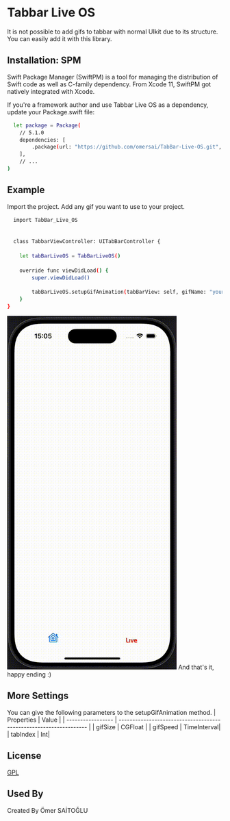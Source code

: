 
# Tabbar Live OS

It is not possible to add gifs to tabbar with normal UIkit due to its structure. You can easily add it with this library.




## Installation: SPM

 Swift Package Manager (SwiftPM) is a tool for managing the distribution of Swift code as well as C-family dependency. From Xcode 11, SwiftPM got natively integrated with Xcode.

 If you're a framework author and use Tabbar Live OS as a dependency, update your Package.swift file:

```bash
  let package = Package(
    // 5.1.0 
    dependencies: [
        .package(url: "https://github.com/omersai/TabBar-Live-OS.git", from: "1.0.0")
    ],
    // ...
)
```


## Example

Import the project.
Add any gif you want to use to your project.



```bash
  import TabBar_Live_OS


  class TabbarViewController: UITabBarController {
    
    let tabBarLiveOS = TabBarLiveOS()
 
    override func viewDidLoad() {
        super.viewDidLoad()
        
        tabBarLiveOS.setupGifAnimation(tabBarView: self, gifName: "yourGifName", tabIndex: 1)
    }
}
```
![App Screenshot](https://github.com/omersai/TabBar-Live-OS/blob/main/Screen.gif?raw=true)
And that's it, happy ending :)


## More Settings

You can give the following parameters to the setupGifAnimation method.
| Properties             | Value                                                                |
| ----------------- | ------------------------------------------------------------------ |
| gifSize | CGFloat |
| gifSpeed | TimeInterval|
| tabIndex | Int|




## License

[GPL](https://www.gnu.org/licenses/)


## Used By

Created By Ömer SAİTOĞLU


